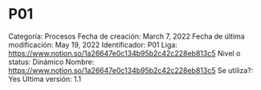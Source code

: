 # P01

Categoría: Procesos
Fecha de creación: March 7, 2022
Fecha de última modificación: May 19, 2022
Identificador: P01
Liga: https://www.notion.so/1a26647e0c134b95b2c42c228eb813c5 
Nivel o status: Dinámico
Nombre: https://www.notion.so/1a26647e0c134b95b2c42c228eb813c5 
Se utiliza?: Yes
Última versión: 1.1